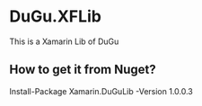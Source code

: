 # DuGu.XFLib
This is a Xamarin Lib of DuGu
## How to get it from Nuget?
Install-Package Xamarin.DuGuLib -Version 1.0.0.3


